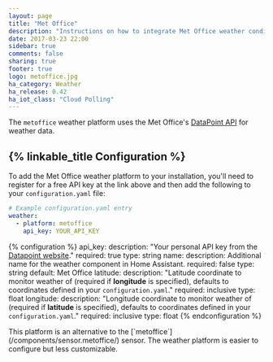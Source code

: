 ```yaml
---
layout: page
title: "Met Office"
description: "Instructions on how to integrate Met Office weather conditions into Home Assistant."
date: 2017-03-23 22:00
sidebar: true
comments: false
sharing: true
footer: true
logo: metoffice.jpg
ha_category: Weather
ha_release: 0.42
ha_iot_class: "Cloud Polling"
---
```


The `metoffice` weather platform uses the Met Office's [DataPoint API](http://www.metoffice.gov.uk/datapoint) for weather data.

## {% linkable_title Configuration %}

To add the Met Office weather platform to your installation, you'll need to register for a free API key at the link above and then add the following to your `configuration.yaml` file:

```yaml
# Example configuration.yaml entry
weather:
  - platform: metoffice
    api_key: YOUR_API_KEY
```

{% configuration %}
api_key:
  description: "Your personal API key from the [Datapoint website](http://www.metoffice.gov.uk/datapoint)."
  required: true
  type: string
name:
  description: Additional name for the weather component in Home Assistant.
  required: false
  type: string
  default: Met Office
latitude:
  description: "Latitude coordinate to monitor weather of (required if **longitude** is specified), defaults to coordinates defined in your `configuration.yaml`."
  required: inclusive
  type: float
longitude:
  description: "Longitude coordinate to monitor weather of (required if **latitude** is specified), defaults to coordinates defined in your `configuration.yaml`."
  required: inclusive
  type: float
{% endconfiguration %}

<p class='note'>
This platform is an alternative to the [`metoffice`](/components/sensor.metoffice/) sensor.
The weather platform is easier to configure but less customizable.
</p>
